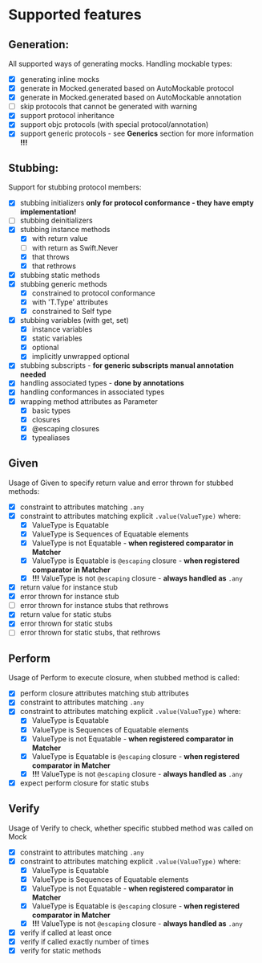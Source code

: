 # Supported features

## Generation:

All supported ways of generating mocks. Handling mockable types:

- [x] generating inline mocks
- [x] generate in Mocked.generated based on AutoMockable protocol
- [x] generate in Mocked.generated based on AutoMockable annotation
- [ ] skip protocols that cannot be generated with warning
- [x] support protocol inheritance
- [x] support objc protocols (with special protocol/annotation)
- [x] support generic protocols - see **Generics** section for more information **!!!**

## Stubbing:

Support for stubbing protocol members:

- [x] stubbing initializers **only for protocol conformance - they have empty implementation!**
- [ ] stubbing deinitializers
- [x] stubbing instance methods
    - [x] with return value
    - [ ] with return as Swift.Never
    - [x] that throws
    - [x] that rethrows
- [x] stubbing static methods
- [x] stubbing generic methods
    - [x] constrained to protocol conformance
    - [x] with 'T.Type' attributes
    - [x] constrained to Self type
- [x] stubbing variables (with get, set)
    - [x] instance variables
    - [x] static variables
    - [x] optional
    - [x] implicitly unwrapped optional
- [x] stubbing subscripts - **for generic subscripts manual annotation needed**
- [x] handling associated types - **done by annotations**
- [x] handling conformances in associated types
- [x] wrapping method attributes as Parameter
    - [x] basic types
    - [x] closures
    - [x] @escaping closures
    - [x] typealiases

## Given

Usage of Given to specify return value and error thrown for stubbed methods:

- [x] constraint to attributes matching `.any`
- [x] constraint to attributes matching explicit `.value(ValueType)` where:
    - [x] ValueType is Equatable
    - [x] ValueType is Sequences of Equatable elements
    - [x] ValueType is not Equatable - **when registered comparator in Matcher**
    - [x] ValueType is Equatable is `@escaping` closure - **when registered comparator in Matcher**
    - [x] **!!!** ValueType is not `@escaping` closure - **always handled as** `.any`
- [x] return value for instance stub
- [x] error thrown for instance stub
- [ ] error thrown for instance stubs that rethrows
- [x] return value for static stubs
- [x] error thrown for static stubs
- [ ] error thrown for static stubs, that rethrows

## Perform

Usage of Perform to execute closure, when stubbed method is called:

- [x] perform closure attributes matching stub attributes
- [x] constraint to attributes matching `.any`
- [x] constraint to attributes matching explicit `.value(ValueType)` where:
    - [x] ValueType is Equatable
    - [x] ValueType is Sequences of Equatable elements
    - [x] ValueType is not Equatable - **when registered comparator in Matcher**
    - [x] ValueType is Equatable is `@escaping` closure - **when registered comparator in Matcher**
    - [x] **!!!** ValueType is not `@escaping` closure - **always handled as** `.any`
- [x] expect perform closure for static stubs

## Verify

Usage of Verify to check, whether specific stubbed method was called on Mock

- [x] constraint to attributes matching `.any`
- [x] constraint to attributes matching explicit `.value(ValueType)` where:
    - [x] ValueType is Equatable
    - [x] ValueType is Sequences of Equatable elements
    - [x] ValueType is not Equatable - **when registered comparator in Matcher**
    - [x] ValueType is Equatable is `@escaping` closure - **when registered comparator in Matcher**
    - [x] **!!!** ValueType is not `@escaping` closure - **always handled as** `.any`
- [x] verify if called at least once
- [x] verify if called exactly number of times
- [x] verify for static methods
